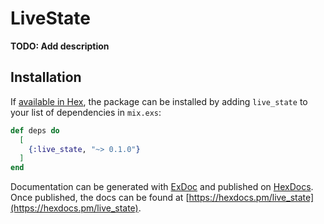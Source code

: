 # LiveState

**TODO: Add description**

## Installation

If [available in Hex](https://hex.pm/docs/publish), the package can be installed
by adding `live_state` to your list of dependencies in `mix.exs`:

```elixir
def deps do
  [
    {:live_state, "~> 0.1.0"}
  ]
end
```

Documentation can be generated with [ExDoc](https://github.com/elixir-lang/ex_doc)
and published on [HexDocs](https://hexdocs.pm). Once published, the docs can
be found at [https://hexdocs.pm/live_state](https://hexdocs.pm/live_state).

